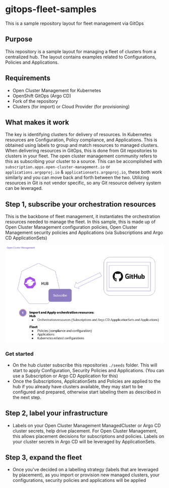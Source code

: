 # gitops-fleet-samples
This is a sample repository layout for fleet management via GitOps

## Purpose
This repository is a sample layout for managing a fleet of clusters from a centralized hub.  The layout contains examples related to Configurations, 
Policies and Applications.

## Requirements
* Open Cluster Management for Kubernetes
* OpenShift GitOps (Argo CD)
* Fork of the repository
* Clusters (for import) or Cloud Provider (for provisioning)

## What makes it work
The key is identifying clusters for delivery of resources. In Kubernetes resources are Configuration, Policy compliance, and Applications.  This is 
obtained using labels to group and match resources to managed clusters.  When delivering resources in GitOps, this is done from Git repositories 
to clusters in your fleet. The open cluster management community refers to this as subscribing your cluster to a source. This can be accomplished with 
`subscription.apps.open-cluster-management.io` or `applications.argoproj.io` & `applicationsets.argoproj.io`, these both work similarly and you can move
back and forth between the two. Utilizing resources in Git is not vendor specific, so any Git resource delivery system can be leveraged.

## Step 1, subscribe your orchestration resources
This is the backbone of fleet management, it instantiates the orchestration resources needed to manage the fleet.  In this sample, this is made up 
of Open Cluster Management configuration policies, Open Cluster Management security policies and Applications (via Subscriptions and Argo CD ApplicationSets)

![Subscribing your orchestration resources](.images/Subscribe-Orchestration-Resources.png)

### Get started
* On the hub cluster subscribe this repositories `./seeds` folder. This will start to apply Configuration, Security Policies and Applications.
(You can use a Subscription or Argo CD Application for this)
* Once the Subscriptions, ApplicationSets and Policies are applied to the hub if you already have clusters available, they may start to be configured and prepared,
otherwise start labeling them as described in the next step.

## Step 2, label your infrastructure
* Labels on your Open Cluster Management ManagedCluster or Argo CD cluster secrets, help drive placement.  For Open Cluster Management, this allows placement
decisions for subscriptions and policies.  Labels on your cluster secrets in Argo CD will be leveraged by ApplicationSets.

## Step 3, expand the fleet
* Once you've decided on a labelling strategy (labels that are leveraged by placement), as you import or provision new managed clusters, your configurations, 
security policies and applications will be applied
